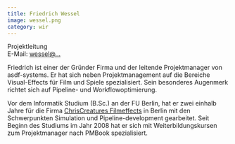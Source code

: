 ```yaml
---
title: Friedrich Wessel
image: wessel.png
category: wir
---
```

<!-- This comment is a workaround for a bug #439 of jekyll -->
Projektleitung  
E-Mail: [wessel@...](mailto:wessel@asdf-systems.de)

Friedrich ist einer der Gründer Firma und der leitende Projektmanager von asdf-systems. Er hat sich neben Projektmanagement auf die Bereiche Visual-Effects für Film und Spiele spezialisiert. Sein besonderes Augenmerk richtet sich auf Pipeline- und Workflowoptimierung.

Vor dem Informatik Studium (B.Sc.) an der FU Berlin, hat er zwei einhalb Jahre für die Firma [ChrisCreatures Filmeffects](http://www.chriscreatures.com/) in Berlin mit den Schwerpunkten Simulation und Pipeline-development gearbeitet. Seit Beginn des Studiums im Jahr 2008 hat er sich mit Weiterbildungskursen zum Projektmanager nach PMBook spezialisiert.
